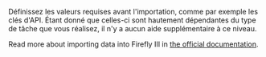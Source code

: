 Définissez les valeurs requises avant l'importation, comme par exemple les clés d'API. Étant donné que celles-ci sont hautement dépendantes du type de tâche que vous réalisez, il n'y a aucun aide supplémentaire à ce niveau.

Read more about importing data into Firefly III in [the official documentation](https://docs.firefly-iii.org/).